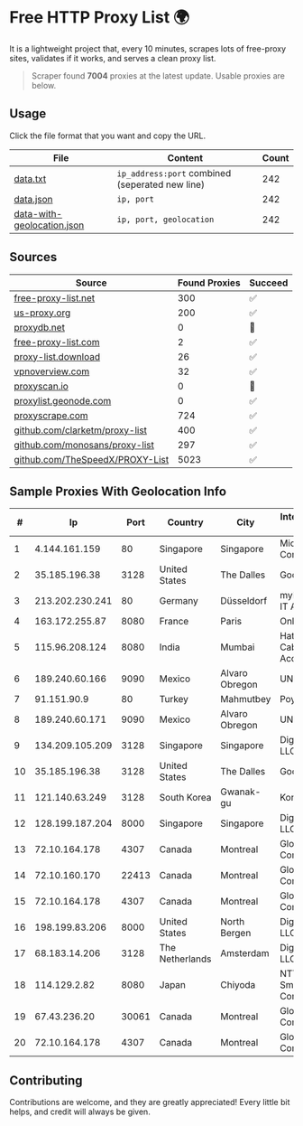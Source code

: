 
# Free HTTP Proxy List 🌍

It is a lightweight project that, every 10 minutes, scrapes lots of free-proxy sites, validates if it works, and serves a clean proxy list.


> Scraper found **7004** proxies at the latest update. Usable proxies are below.

## Usage

Click the file format that you want and copy the URL.


|File|Content|Count|
|----|-------|-----|
|[data.txt](https://raw.githubusercontent.com/themiralay/Proxy-List-World/master/data.txt)|`ip_address:port` combined (seperated new line)|242|
|[data.json](https://raw.githubusercontent.com/themiralay/Proxy-List-World/master/data.json)|`ip, port`|242|
|[data-with-geolocation.json](https://raw.githubusercontent.com/themiralay/Proxy-List-World/master/data-with-geolocation.json)|`ip, port, geolocation`|242|

## Sources

|Source|Found Proxies|Succeed|
|------|-------------|-------|
|[free-proxy-list.net](https://free-proxy-list.net)|300|✅|
|[us-proxy.org](https://www.us-proxy.org)|200|✅|
|[proxydb.net](http://proxydb.net)|0|🚫|
|[free-proxy-list.com](https://free-proxy-list.com/?page=&port=&type%5B%5D=http&type%5B%5D=https&up_time=0&search=Search)|2|✅|
|[proxy-list.download](https://www.proxy-list.download/HTTP)|26|✅|
|[vpnoverview.com](https://vpnoverview.com/privacy/anonymous-browsing/free-proxy-servers)|32|✅|
|[proxyscan.io](https://www.proxyscan.io)|0|🚫|
|[proxylist.geonode.com](https://proxylist.geonode.com/api/proxy-list?limit=300&page=1&sort_by=lastChecked&sort_type=desc&protocols=http,https)|0|✅|
|[proxyscrape.com](https://api.proxyscrape.com/v2/?request=displayproxies&protocol=http&timeout=10000&country=all&ssl=all&anonymity=all)|724|✅|
|[github.com/clarketm/proxy-list](https://raw.githubusercontent.com/clarketm/proxy-list/master/proxy-list-raw.txt)|400|✅|
|[github.com/monosans/proxy-list](https://raw.githubusercontent.com/monosans/proxy-list/main/proxies/http.txt)|297|✅|
|[github.com/TheSpeedX/PROXY-List](https://raw.githubusercontent.com/TheSpeedX/PROXY-List/master/http.txt)|5023|✅|


## Sample Proxies With Geolocation Info

|#|Ip|Port|Country|City|Internet Service Provider|
|-|--|----|-------|----|-------------------------|
|1|4.144.161.159|80|Singapore|Singapore|Microsoft Corporation|
|2|35.185.196.38|3128|United States|The Dalles|Google LLC|
|3|213.202.230.241|80|Germany|Düsseldorf|myLoc managed IT AG|
|4|163.172.255.87|8080|France|Paris|Online S.A.S.|
|5|115.96.208.124|8080|India|Mumbai|Hathway IP over Cable Internet Access|
|6|189.240.60.166|9090|Mexico|Alvaro Obregon|UNINET|
|7|91.151.90.9|80|Turkey|Mahmutbey|Poyraz Hosting|
|8|189.240.60.171|9090|Mexico|Alvaro Obregon|UNINET|
|9|134.209.105.209|3128|Singapore|Singapore|DigitalOcean, LLC|
|10|35.185.196.38|3128|United States|The Dalles|Google LLC|
|11|121.140.63.249|3128|South Korea|Gwanak-gu|Korea Telecom|
|12|128.199.187.204|8000|Singapore|Singapore|DigitalOcean, LLC|
|13|72.10.164.178|4307|Canada|Montreal|GloboTech Communications|
|14|72.10.160.170|22413|Canada|Montreal|GloboTech Communications|
|15|72.10.164.178|4307|Canada|Montreal|GloboTech Communications|
|16|198.199.83.206|8000|United States|North Bergen|DigitalOcean, LLC|
|17|68.183.14.206|3128|The Netherlands|Amsterdam|DigitalOcean, LLC|
|18|114.129.2.82|8080|Japan|Chiyoda|NTT SmartConnect Corporation|
|19|67.43.236.20|30061|Canada|Montreal|GloboTech Communications|
|20|72.10.164.178|4307|Canada|Montreal|GloboTech Communications|



## Contributing

Contributions are welcome, and they are greatly appreciated! Every
little bit helps, and credit will always be given.

